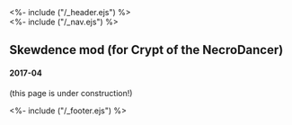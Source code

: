 <!DOCTYPE html>
<html>
<head>
<%- include ("/_header.ejs") %>
</head>
<body>
<div class="wrapper">
<%- include ("/_nav.ejs") %>
<section id="main-content">
<h1 class="post-title">Skewdence mod (for Crypt of the NecroDancer)</h1>
<h4 class="post-meta">2017-04</h4>

(this page is under construction!)

</section>
<%- include ("/_footer.ejs") %>
</body>
</html>
